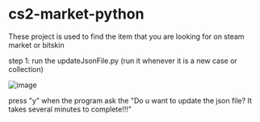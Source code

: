 # cs2-market-python
These project is used to find the item that you are looking for on steam market or bitskin

step 1: run the updateJsonFile.py (run it whenever it is a new case or collection)

![image](https://github.com/user-attachments/assets/276d5e03-4364-42ca-822d-f8622c39a5ae)

press "y" when the program ask the "Do u want to update the json file? It takes several minutes to complete!!!"
